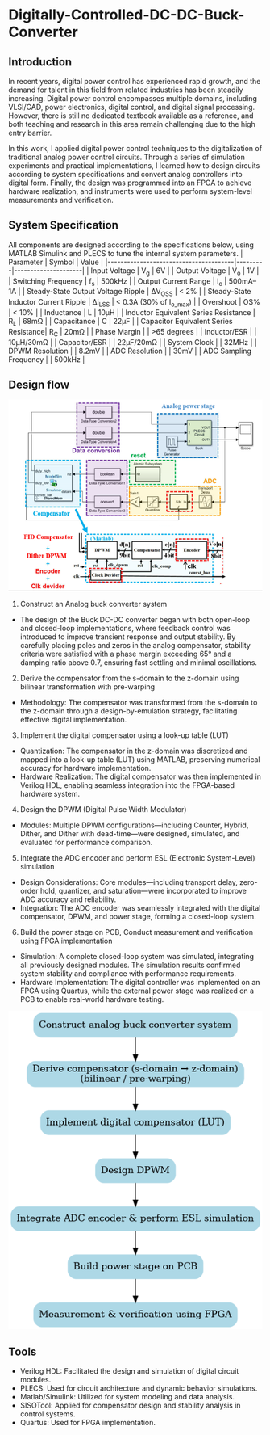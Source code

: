 # Digitally-Controlled-DC-DC-Buck-Converter

## Introduction
In recent years, digital power control has experienced rapid growth, and the demand for talent in this field from related industries has been steadily increasing. Digital power control encompasses multiple domains, including VLSI/CAD, power electronics, digital control, and digital signal processing. However, there is still no dedicated textbook available as a reference, and both teaching and research in this area remain challenging due to the high entry barrier.

In this work, I applied digital power control techniques to the digitalization of traditional analog power control circuits. Through a series of simulation experiments and practical implementations, I learned how to design circuits according to system specifications and convert analog controllers into digital form. Finally, the design was programmed into an FPGA to achieve hardware realization, and instruments were used to perform system-level measurements and verification.

## System Specification
All components are designed according to the specifications below, using MATLAB Simulink and PLECS to tune the internal system parameters.
| Parameter                             | Symbol  | Value               |
|---------------------------------------|---------|---------------------|
| Input Voltage                         | V<sub>g</sub>    | 6V                  |
| Output Voltage                        | V<sub>o</sub>    | 1V                  |
| Switching Frequency                   | f<sub>s</sub>    | 500kHz              |
| Output Current Range                  | I<sub>o</sub>    | 500mA–1A            |
| Steady-State Output Voltage Ripple    | ΔV<sub>OSS</sub> | < 2%                |
| Steady-State Inductor Current Ripple  | Δi<sub>LSS</sub> | < 0.3A (30% of I<sub>o_max</sub>) |
| Overshoot                             | OS%     | < 10%               |
| Inductance                            | L       | 10μH                |
| Inductor Equivalent Series Resistance | R<sub>L</sub>    | 68mΩ                |
| Capacitance                           | C       | 22μF                |
| Capacitor Equivalent Series Resistance| R<sub>C</sub>    | 20mΩ                |
| Phase Margin                          |                  | >65 degrees         |
| Inductor/ESR                          |                  | 10μH/30mΩ   |
| Capacitor/ESR                         |                  | 22μF/20mΩ   |
| System Clock                          |                  | 32MHz       |
| DPWM Resolution                       |                  | 8.2mV       |
| ADC Resolution                        |                  | 30mV        |
| ADC Sampling Frequency                |                  | 500kHz      |

## Design flow
![A](./figure/A.png)

1. Construct an Analog buck converter system
  - The design of the Buck DC-DC converter began with both open-loop and closed-loop implementations, where feedback control was introduced to improve transient response and output stability. By carefully placing poles and zeros in the analog compensator, stability criteria were satisfied with a phase margin exceeding 65° and a damping ratio above 0.7, ensuring fast settling and minimal oscillations.
2. Derive the compensator from the s-domain to the z-domain using bilinear transformation with pre-warping
  - Methodology: The compensator was transformed from the s-domain to the z-domain through a design-by-emulation strategy, facilitating effective digital implementation.
3. Implement the digital compensator using a look-up table (LUT)
  - Quantization: The compensator in the z-domain was discretized and mapped into a look-up table (LUT) using MATLAB, preserving numerical accuracy for hardware implementation.
  - Hardware Realization: The digital compensator was then implemented in Verilog HDL, enabling seamless integration into the FPGA-based hardware system.
4. Design the DPWM (Digital Pulse Width Modulator)
  - Modules: Multiple DPWM configurations—including Counter, Hybrid, Dither, and Dither with dead-time—were designed, simulated, and evaluated for performance comparison.
5. Integrate the ADC encoder and perform ESL (Electronic System-Level) simulation
  - Design Considerations: Core modules—including transport delay, zero-order hold, quantizer, and saturation—were incorporated to improve ADC accuracy and reliability.
  - Integration: The ADC encoder was seamlessly integrated with the digital compensator, DPWM, and power stage, forming a closed-loop system.
6. Build the power stage on PCB, Conduct measurement and verification using FPGA implementation
  - Simulation: A complete closed-loop system was simulated, integrating all previously designed modules. The simulation results confirmed system stability and compliance with performance requirements.
  - Hardware Implementation: The digital controller was implemented on an FPGA using Quartus, while the external power stage was realized on a PCB to enable real-world hardware testing.

![B](./figure/B.png)

## Tools
- Verilog HDL: Facilitated the design and simulation of digital circuit modules.
- PLECS: Used for circuit architecture and dynamic behavior simulations.
- Matlab/Simulink: Utilized for system modeling and data analysis.
- SISOTool: Applied for compensator design and stability analysis in control systems.
- Quartus: Used for FPGA implementation.



